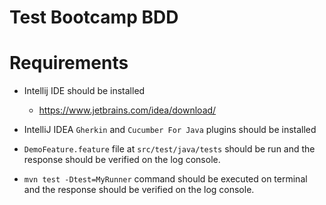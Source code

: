 # Test Bootcamp BDD


# Requirements  

* Intellij IDE should be installed
  * https://www.jetbrains.com/idea/download/


* IntelliJ IDEA `Gherkin` and `Cucumber For Java` plugins should be installed


* `DemoFeature.feature` file at `src/test/java/tests` should be run and the response should be verified on the log console.


* `mvn test -Dtest=MyRunner` command should be executed on terminal and the response should be verified on the log console.
